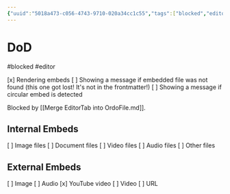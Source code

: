 ```yaml
---
{"uuid":"5018a473-c056-4743-9710-020a34cc1c55","tags":["blocked","editor"],"embeds":[],"links":["Merge EditorTab into OrdoFile.md"],"todos":{"done":["Rendering embeds","YouTube video"],"pending":["Showing a message if embedded file was not found (this one got lost! It's not in the frontmatter!)","Showing a message if circular embed is detected","Image files","Document files","Video files","Audio files","Other files","Image","Audio","Video","URL"]}}
---
```

# DoD

#blocked #editor
 
[x] Rendering embeds
[ ] Showing a message if embedded file was not found (this one got lost! It's not in the frontmatter!)
[ ] Showing a message if circular embed is detected

Blocked by [[Merge EditorTab into OrdoFile.md]].
 
## Internal Embeds

[ ] Image files
[ ] Document files
[ ] Video files
[ ] Audio files
[ ] Other files

## External Embeds

[ ] Image
[ ] Audio
[x] YouTube video
[ ] Video
[ ] URL
